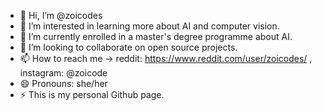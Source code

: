 - 👋 Hi, I’m @zoicodes
- 👀 I’m interested in learning more about AI and computer vision. 
- 🌱 I’m currently enrolled in a master's degree programme about AI.
- 💞️ I’m looking to collaborate on open source projects.
- 📫 How to reach me -> reddit: https://www.reddit.com/user/zoicodes/  , instagram: @zoicode
- 😄 Pronouns: she/her
- ⚡ This is my personal Github page.

<!---
zoicodes/zoicodes is a ✨ special ✨ repository because its `README.md` (this file) appears on your GitHub profile.
You can click the Preview link to take a look at your changes.
--->
